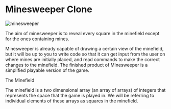 # Minesweeper Clone

![minesweeper](https://user-images.githubusercontent.com/76085767/136190374-dd67a48b-b4e2-4f21-871a-c69f0fd92f75.png)


The aim of minesweeper is to reveal every square in the minefield except for the ones containing mines.

Minesweeper is already capable of drawing a certain view of the minefield, but it will be up to you to write code so that it can get input from the user on where mines are initially placed, and read commands to make the correct changes to the minefield. The finished product of Minesweeper is a simplified playable version of the game.

The Minefield

The minefield is a two dimensional array (an array of arrays) of integers that represents the space that the game is played in. We will be referring to individual elements of these arrays as squares in the minefield.
